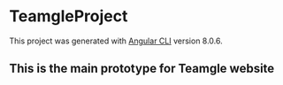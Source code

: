 # TeamgleProject

This project was generated with [Angular CLI](https://github.com/angular/angular-cli) version 8.0.6.

## This is the main prototype for Teamgle website
